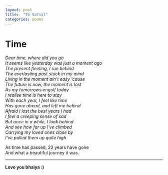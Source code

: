 ```yaml
---
layout: post
title:  "To Vatsal"
categories: poems
---
```


# Time

_Dear time, where did you go  
It seems like yesterday was just a moment ago  
The present fleeting, I run behind  
The everlasting past stuck in my mind  
Living in the moment ain't easy 'cause  
The future is now, the moment is lost  
As my tomorrows engulf today  
I realise time is here to stay  
With each year, I feel like time  
Has gone ahead, and left me behind  
Afraid I lost the best years I had   
I feel a creeping sense of sad  
But once in a while, I look behind  
And see how far up I've climbed  
Carrying my loved ones close by  
I've pulled them up quite high_  

As time has passed, 22 years have gone  
And what a beautiful journey it was.  

---
**Love you bhaiya :)**